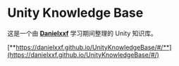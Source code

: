 # Unity Knowledge Base

这是一个由 [**Danielxxf**](https://github.com/Danielxxf) 学习期间整理的 Unity 知识库。

[**https://danielxxf.github.io/UnityKnowledgeBase/#/**](https://danielxxf.github.io/UnityKnowledgeBase/#/)